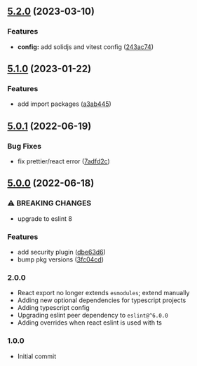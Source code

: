 ## [5.2.0](https://github.com/atomicpages/eslint-config/compare/v5.1.0...v5.2.0) (2023-03-10)

### Features

- **config:** add solidjs and vitest config
  ([243ac74](https://github.com/atomicpages/eslint-config/commit/243ac74c195cf670d72b543162735442b4f971d8))

## [5.1.0](https://github.com/atomicpages/eslint-config/compare/v5.0.1...v5.1.0) (2023-01-22)

### Features

- add import packages
  ([a3ab445](https://github.com/atomicpages/eslint-config/commit/a3ab445ba890cc960fb1a6d97283ceebc4e6b7b0))

## [5.0.1](https://github.com/atomicpages/eslint-config/compare/v5.0.0...v5.0.1) (2022-06-19)

### Bug Fixes

- fix prettier/react error
  ([7adfd2c](https://github.com/atomicpages/eslint-config/commit/7adfd2ced9ca033bc38d34eee9680b3d8dc05c19))

## [5.0.0](https://github.com/atomicpages/eslint-config/compare/v4.3.0...v5.0.0) (2022-06-18)

### ⚠ BREAKING CHANGES

- upgrade to eslint 8

### Features

- add security plugin
  ([dbe63d6](https://github.com/atomicpages/eslint-config/commit/dbe63d65f887f4232664300fd96b3abfed5c7988))
- bump pkg versions
  ([3fc04cd](https://github.com/atomicpages/eslint-config/commit/3fc04cd9dec007f4e72247864d498ac609407650))

### 2.0.0

- React export no longer extends `esmodules`; extend manually
- Adding new optional dependencies for typescript projects
- Adding typescript config
- Upgrading eslint peer dependency to `eslint@^6.0.0`
- Adding overrides when react eslint is used with ts

### 1.0.0

- Initial commit
